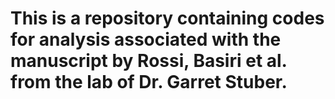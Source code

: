 # This is a repository containing codes for analysis associated with the manuscript by Rossi, Basiri et al. from the lab of Dr. Garret Stuber.
